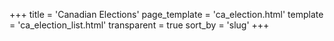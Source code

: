 +++
title = 'Canadian Elections'
page_template = 'ca_election.html'
template = 'ca_election_list.html'
transparent = true
sort_by = 'slug'
+++
